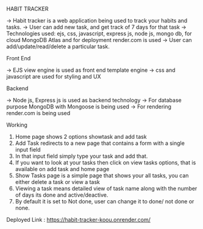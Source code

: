 HABIT TRACKER

-> Habit tracker is a web application being used to track your habits and tasks.
-> User can add new task, and get track of 7 days for that task
-> Technologies used: ejs, css, javascript, express js, node js, mongo db, for cloud MongoDB Atlas and for deployment render.com is used
-> User can add/update/read/delete a particular task.


Front End

-> EJS view engine is used as front end template engine
-> css and javascript are used for styling and UX

Backend

-> Node js, Express js is used as backend technology
-> For database purpose MongoDB with Mongoose is being used
-> For rendering render.com is being used




Working

1. Home page shows 2 options showtask and add task
2. Add Task redirects to a new page that contains a form with a single input field
3. In that input field simply type your task and add that.
4. If you want to look at your tasks then click on view tasks options, that is available on add task and home page
5. Show Tasks page is a simple page that shows your all tasks, you can either delete a task or view a task
6. Viewing a task means detailed view of task name along with the number of days its done and active/deactive.
7. By default it is set to Not done, user can change it to done/ not done or none.


Deployed Link : https://habit-tracker-koou.onrender.com/
